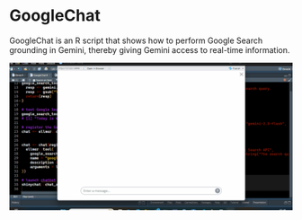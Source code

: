 # **GoogleChat**

GoogleChat is an R script that shows how to perform Google Search grounding in Gemini, thereby giving Gemini access to real-time information.

![GoogleChat](GoogleChat.gif)
